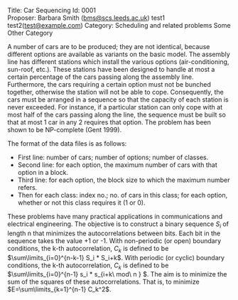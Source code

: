 Title:    Car Sequencing
Id:       0001  
Proposer: Barbara Smith (bms@scs.leeds.ac.uk)
          test1 test2(test@example.com)
Category: Scheduling and related problems
          Some Other Category


A number of cars are to be produced; they are not identical, because different options are available as variants on the basic model. The assembly line has different stations which install the various options (air-conditioning, sun-roof, etc.). These stations have been designed to handle at most a certain percentage of the cars passing along the assembly line. Furthermore, the cars requiring a certain option must not be bunched together, otherwise the station will not be able to cope. Consequently, the cars must be arranged in a sequence so that the capacity of each station is never exceeded. For instance, if a particular station can only cope with at most half of the cars passing along the line, the sequence must be built so that at most 1 car in any 2 requires that option. The problem has been shown to be NP-complete (Gent 1999).

The format of the data files is as follows:

* First line: number of cars; number of options; number of classes.
* Second line: for each option, the maximum number of cars with that option in a block.
* Third line: for each option, the block size to which the maximum number refers.
* Then for each class: index no.; no. of cars in this class; for each option, whether or not this class requires it (1 or 0).

 
These problems have many practical applications in communications and electrical engineering. The objective is to construct a binary sequence $S_i$ of length n that minimizes the autocorrelations between bits. Each bit in the sequence takes the value +1 or -1. With non-periodic (or open) boundary conditions, the k-th autocorrelation,  $C_k$ is defined to be $\sum\limits_{i=0}^{n-k-1} S_i * S_i+k$. With periodic (or cyclic) boundary conditions, the k-th autocorrelation, $C_k$ is defined to be $\sum\limits_{i=0}^{n-1} s_i * s_{i+k\ mod\ n } $. The aim is to minimize the sum of the squares of these autocorrelations. That is, to minimize $E=\sum\limits_{k=1}^{n-1} C_k^2$.

